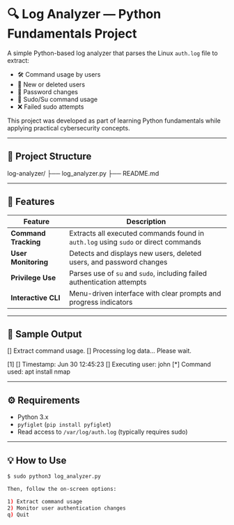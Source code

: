 # 🔍 Log Analyzer — Python Fundamentals Project

A simple Python-based log analyzer that parses the Linux `auth.log` file to extract:

- 🛠 Command usage by users
- 👤 New or deleted users
- 🔑 Password changes
- 🔐 Sudo/Su command usage
- ❌ Failed sudo attempts

This project was developed as part of learning Python fundamentals while applying practical cybersecurity concepts.

---

## 📂 Project Structure
log-analyzer/
├── log_analyzer.py
├── README.md


---

## 🚀 Features

| Feature | Description |
|--------|-------------|
| **Command Tracking** | Extracts all executed commands found in `auth.log` using `sudo` or direct commands |
| **User Monitoring** | Detects and displays new users, deleted users, and password changes |
| **Privilege Use** | Parses use of `su` and `sudo`, including failed authentication attempts |
| **Interactive CLI** | Menu-driven interface with clear prompts and progress indicators |

---

## 📸 Sample Output

[] Extract command usage.
[] Processing log data... Please wait.

[1]
[] Timestamp: Jun 30 12:45:23
[] Executing user: john
[*] Command used: apt install nmap


---

## ⚙️ Requirements

- Python 3.x
- `pyfiglet` (`pip install pyfiglet`)
- Read access to `/var/log/auth.log` (typically requires sudo)

---

## 💡 How to Use

```bash
$ sudo python3 log_analyzer.py

Then, follow the on-screen options:

1) Extract command usage
2) Monitor user authentication changes
q) Quit

